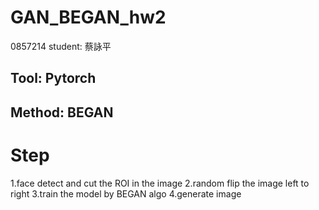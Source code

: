 # GAN_BEGAN_hw2
0857214 student: 蔡詠平


## Tool: Pytorch
## Method: BEGAN

# Step
1.face detect and cut the ROI in the image
2.random flip the image left to right
3.train the model by BEGAN algo
4.generate image

